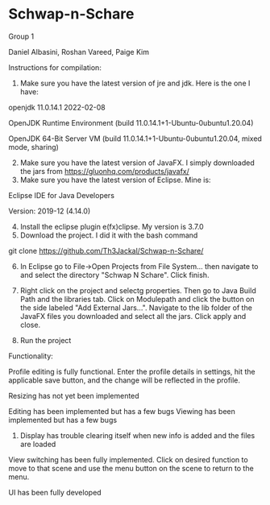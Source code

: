 # Schwap-n-Schare

Group 1

Daniel Albasini, Roshan Vareed, Paige Kim

Instructions for compilation:
1. Make sure you have the latest version of jre and jdk. Here is the one I have:

  openjdk 11.0.14.1 2022-02-08
  
  OpenJDK Runtime Environment (build 11.0.14.1+1-Ubuntu-0ubuntu1.20.04)
  
  OpenJDK 64-Bit Server VM (build 11.0.14.1+1-Ubuntu-0ubuntu1.20.04, mixed mode, sharing)
  
2. Make sure you have the latest version of JavaFX. I simply downloaded the jars from https://gluonhq.com/products/javafx/
3. Make sure you have the latest version of Eclipse. Mine is:

  Eclipse IDE for Java Developers
  
  Version: 2019-12 (4.14.0)
  
4. Install the eclipse plugin e(fx)clipse. My version is 3.7.0
5. Download the project. I did it with the bash command

  git clone https://github.com/Th3Jackal/Schwap-n-Schare/

6. In Eclipse go to File->Open Projects from File System... then navigate to and select the directory "Schwap N Schare". Click finish.

7. Right click on the project and selectg properties. Then go to Java Build Path and the libraries tab. Click on Modulepath and click the button on the side labeled "Add External Jars...". Navigate to the lib folder of the JavaFX files you downloaded and select all the jars. Click apply and close.

8. Run the project

Functionality:

Profile editing is fully functional. Enter the profile details in settings, hit the applicable save button, and the change will be reflected in the profile.

Resizing has not yet been implemented

Editing has been implemented but has a few bugs
Viewing has been implemented but has a few bugs
  1. Display has trouble clearing itself when new info is added and the files are loaded

View switching has been fully implemented. Click on desired function to move to that scene and use the menu button on the scene to return to the menu.

UI has been fully developed
